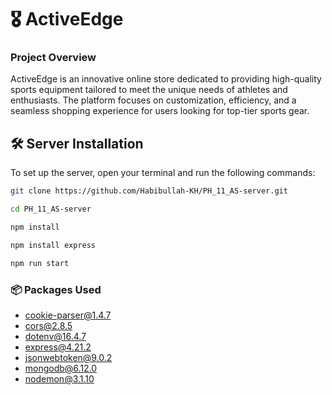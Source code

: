 # 🎖️ ActiveEdge

### Project Overview
ActiveEdge is an innovative online store dedicated to providing high-quality sports equipment tailored to meet the unique needs of athletes and enthusiasts. The platform focuses on customization, efficiency, and a seamless shopping experience for users looking for top-tier sports gear.

## 🛠 Server Installation

To set up the server, open your terminal and run the following commands:

```bash
git clone https://github.com/Habibullah-KH/PH_11_AS-server.git
```

```bash
cd PH_11_AS-server
```

```bash
npm install
```

```bash
npm install express
```

```bash
npm run start
```

### 📦 Packages Used

- cookie-parser@1.4.7
- cors@2.8.5
- dotenv@16.4.7
- express@4.21.2
- jsonwebtoken@9.0.2
- mongodb@6.12.0
- nodemon@3.1.10
